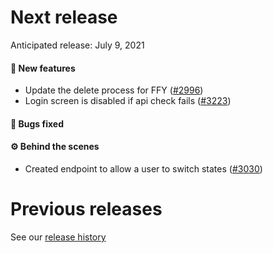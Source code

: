# Next release

Anticipated release: July 9, 2021

#### 🚀 New features

- Update the delete process for FFY ([#2996])
- Login screen is disabled if api check fails ([#3223])

#### 🐛 Bugs fixed


#### ⚙️ Behind the scenes

- Created endpoint to allow a user to switch states ([#3030])

# Previous releases

See our [release history](https://github.com/CMSgov/eAPD/releases)

[#2996]: https://github.com/CMSgov/eAPD/issues/2996
[#3030]: https://github.com/CMSgov/eAPD/issues/3030
[#3223]: https://github.com/CMSgov/eAPD/issues/3223
